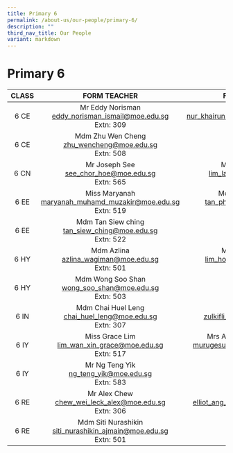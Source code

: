 ```yaml
---
title: Primary 6
permalink: /about-us/our-people/primary-6/
description: ""
third_nav_title: Our People
variant: markdown
---
```

# Primary 6

| CLASS |                            FORM TEACHER                           |                                    FORM TEACHER                                    |
|:-----:|:-----------------------------------------------------------------:|:----------------------------------------------------------------------------------:|
|  6 CE | Mr Eddy Norisman <br>[eddy_norisman_ismail@moe.edu.sg](mailto:eddy_norisman_ismail@moe.edu.sg)<br>Extn: 309      |         Mdm Nisa <br>[nur_khairunnisa_abdullah@moe.edu.sg](mailto:nur_khairunnisa_abdullah@moe.edu.sg)<br>Extn: 518        |
|  6 CE | Mdm Zhu Wen Cheng<br>[zhu_wencheng@moe.edu.sg](mailto:zhu_wencheng@moe.edu.sg)<br>Extn: 508             |
|  6 CN |Mr Joseph See<br>[see_chor_hoe@moe.edu.sg](mailto:see_chor_hoe@moe.edu.sg)<br>Extn: 565 |Mdm Lim Lay chin <br>[lim_lay_chin@moe.edu.sg](mailto:lim_lay_chin@moe.edu.sg)<br>Extn: 302         |
|  6 EE | Miss Maryanah<br>[maryanah_muhamd_muzakir@moe.edu.sg](mailto:maryanah_muhamd_muzakir@moe.edu.sg)<br>Extn: 519      |     Mdm Tan Phaik See <br>[tan_phaik_see@moe.edu.sg](mailto:tan_phaik_see@moe.edu.sg)<br>Extn: 586        |
|  6 EE |   Mdm Tan Siew ching<br>[tan_siew_ching@moe.edu.sg](mailto:tan_siew_ching@moe.edu.sg)<br>Extn: 522            |
|  6 HY |Mdm Azlina<br>[azlina_wagiman@moe.edu.sg](mailto:azlina_wagiman@moe.edu.sg)<br>Extn: 501 | Mr Lim Hou Woon<br>[lim_hou_woon@moe.edu.sg](mailto:lim_hou_woon@moe.edu.sg)<br>Extn: 517  |
|  6 HY | Mdm Wong Soo Shan <br>[wong_soo_shan@moe.edu.sg](mailto:wong_soo_shan@moe.edu.sg)<br>Extn: 503     |
|  6 IN | Mdm Chai Huel Leng<br>[chai_huel_leng@moe.edu.sg](mailto:chai_huel_leng@moe.edu.sg)<br>Extn: 307  |Mr Zul <br>[zulkifli_mansor@moe.edu.sg](mailto:zulkifli_mansor@moe.edu.sg)<br>Extn: 520 |
|  6 IY | Miss Grace Lim<br>[lim_wan_xin_grace@moe.edu.sg](mailto:lim_wan_xin_grace@moe.edu.sg)<br>Extn: 517    | Mrs Avinash Murugesuvari<br>[murugesuvari_vasu_g@moe.edu.sg](mailto:murugesuvari_vasu_g@moe.edu.sg)<br>Extn: 303       |
|  6 IY | Mr Ng Teng Yik<br>[ng_teng_yik@moe.edu.sg](mailto:ng_teng_yik@moe.edu.sg)<br>Extn: 583              |
6 RE | Mr Alex Chew<br>[chew_wei_leck_alex@moe.edu.sg](mailto:chew_wei_leck_alex@moe.edu.sg)<br>Extn: 306    | Mr Elliot Ang<br>[elliot_ang_yong_siang@moe.edu.sg](mailto:elliot_ang_yong_siang@moe.edu.sg)<br>Extn: 564       |
|  6 RE | Mdm Siti Nurashikin<br>[siti_nurashikin_ajmain@moe.edu.sg](mailto:siti_nurashikin_ajmain@moe.edu.sg)<br>Extn: 501              |